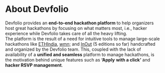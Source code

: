 # About Devfolio

Devfolio provides an **end-to-end hackathon platform** to help organizers host great hackathons by focusing on what matters most, i.e., hacker experience while Devfolio takes care of all the heavy lifting.  
The platform is the result of a need for intuitive tools to manage large-scale hackathons like [ETHIndia](http://ethindia.co), [wmn;](https://wmn.community) and [InOut](http://hackinout.co) \(5 editions so far\) handcrafted and organized by the Devfolio team. This, coupled with the lack of availability of a **unified and seamless** platform to manage hackathons, is the motivation behind unique features such as **‘Apply** **with a click’** and **hacker RSVP management**.

